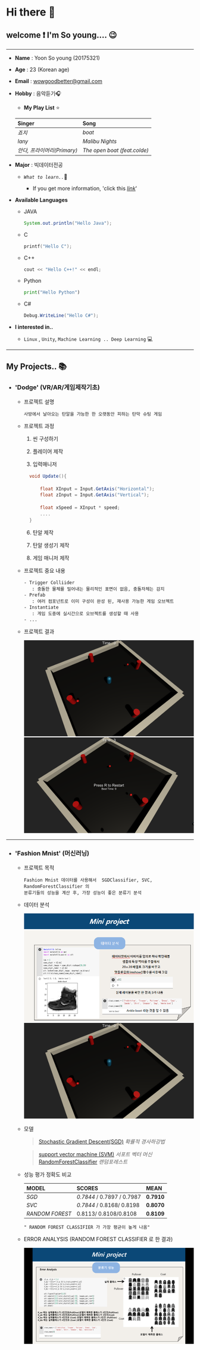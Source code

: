 # Hi there :blue_heart:

## welcome :exclamation: I'm So young.... :wink:

---
- __Name__ : Yoon So young (20175321)
- __Age__ : 23 (Korean age)
- __Email__ : wowgoodbetter@gmail.com
- __Hobby__ : 음악듣기:headphones:

    - **My Play List** :star:


    | Singer | Song |
    | -------------| --------|
    | _죠지_ | _boat_ |
    | _lany_ | _Malibu Nights_|
    | _안다, 프라이머리(Primary)_ | _The open boat (feat.colde)_|

- __Major__ : 빅데이터전공 
  - _`What to learn..`_:thought_balloon:

    - If you get more information, 'click this  <u>[_link_](https://www.hallym.ac.kr/hallym_univ/sub01/cP14/sCP11.html)</u>'

- __Available Languages__
   - JAVA

     ```java
     System.out.println("Hello Java");
     ```
   - C

     ```c
     printf("Hello C");
     ```

  - C++

     ```c++
     cout << "Hello C++!" << endl; 
     ```

  - Python

     ```python
     print("Hello Python")
     ``` 
  - C#

     ```cs
     Debug.WriteLine("Hello C#");
     ```

- __I interested in..__
   - `Linux` , `Unity`,  `Machine Learning .. Deep Learning` :computer:





---

## My Projects.. :books:

- ### __'Dodge'__ (VR/AR/게임제작기초)

   - 프로젝트 설명

     ```
     사방에서 날아오는 탄알을 가능한 한 오랫동안 피하는 탄막 슈팅 게임
     ```
  - 프로젝트 과정
     1. 씬 구성하기
     3. 플레이어 제작
    
     5. 입력매니저
      ```cs
        void Update(){

            float XInput = Input.GetAxis("Horizontal");
            float zInput = Input.GetAxis("Vertical");

            float xSpeed = XInput * speed;
            ....
        }
    ```
     6. 탄알 제작

     5. 탄알 생성기 제작
     6. 게임 매니저 제작

  - 프로젝트 중요 내용
    ```
    - Trigger Colliider 
       : 충돌한 물체를 밀어내는 물리적인 표면이 없음, 충돌자체는 감지
    - Prefab
       : 여러 컴포넌트로 이미 구성이 완성 된, 재사용 가능한 게임 오브젝트
    - Instantiate
       : 게임 도중에 실시간으로 오브젝트를 생성할 때 사용
    - ...
  - 프로젝트 결과  

    ![dodge1](dodge1.png)
    ![dodge2](dodge2.png)

---

- ### __'Fashion Mnist'__ (머신러닝)
  - 프로젝트 목적
     ```
     Fashion Mnist 데이터를 사용해서  SGDClassifier, SVC, RandomForestClassifier 의
    분류기들의 성능을 계산 후, 가장 성능이 좋은 분류기 분석
    ```

  - 데이터 분석 

     ![data_anayl](data.png)
      ![dodge1](dodge1.png)

  - 모델

    > [Stochastic Gradient Descent(SGD)](https://go-hard.tistory.com/11
)
   _확률적 경사하강법_

    > [support vector machine (SVM)](https://m.blog.naver.com/PostView.nhn?blogId=slykid&logNo=221630584607&proxyReferer=https:%2F%2Fwww.google.com%2F
)
        _서포트 벡터 머신_
    > [RandomForestClassifier](https://eunsukimme.github.io/ml/2019/11/26/Random-Forest/) _랜덤포레스트_
    
 
  - 성능 평가 정확도 비교
  

    | MODEL | SCORES | MEAN    |
    | -------------| --------|--------|
    | _SGD_ | _0.7844_ / 0.7897 / 0.7987  | __0.7910__
    | _SVC_ | _0.7844_ / 0.8168/ 0.8198 |__0.8070__
    | _RANDOM FOREST_ |0.8113/ 0.8108/0.8108|__0.8109__



    `" RANDOM FOREST CLASSIFIER 가 가장 평균이 높게 나옴"` 


  - ERROR ANALYSIS (RANDOM FOREST CLASSIFIER 로 한 결과)


     ![random_anal](analy1.png)

